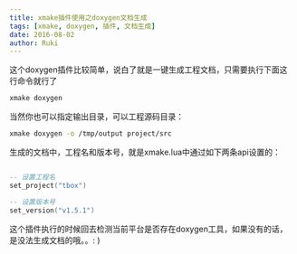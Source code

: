 ```yaml
---
title: xmake插件使用之doxygen文档生成
tags: [xmake, doxygen, 插件, 文档生成]
date: 2016-08-02
author: Ruki
---
```


这个doxygen插件比较简单，说白了就是一键生成工程文档，只需要执行下面这行命令就行了

```bash
xmake doxygen
```

当然你也可以指定输出目录，可以工程源码目录：

```bash
xmake doxygen -o /tmp/output project/src
```




生成的文档中，工程名和版本号，就是xmake.lua中通过如下两条api设置的：

```lua

-- 设置工程名
set_project("tbox")

-- 设置版本号
set_version("v1.5.1")
```

这个插件执行的时候回去检测当前平台是否存在doxygen工具，如果没有的话，是没法生成文档的哦。。: )
